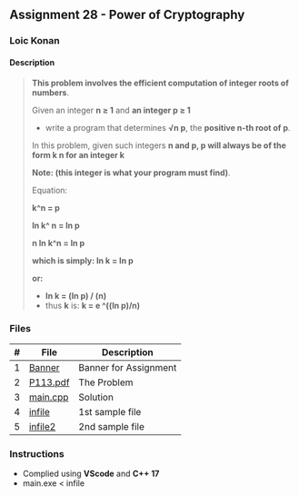 ## Assignment 28 - Power of Cryptography

### Loic Konan

#### Description
>
> 
> **This problem involves the efficient computation of integer roots of numbers**.<br>
>
> Given an integer **n ≥ 1** and **an integer p ≥ 1**
>
> - write a program that determines **√n p**, the **positive n-th root of p**.
>
> In this problem, given such integers **n and p, p will always be of the form k n for an integer k**<br>
>
> **Note: (this integer is what your program must find)**.
>
> Equation:
>
> **k^n = p**
>
> **ln k^ n = ln p**
>
> **n ln k^n = ln p**
>
> **which is simply: ln k = ln p**
>
> **or:**
>
> - **ln k = (ln p) / (n)**  
> - thus **k** is: **k = e ^((ln p)/n)**
>
### Files

|   #   | File                 | Description           |
| :---: | -------------------- | --------------------- |
|   1   | [Banner](Banner)     | Banner for Assignment |
|   2   | [P113.pdf](P113.pdf) | The Problem           |
|   3   | [main.cpp](main.cpp) | Solution              |
|   4   | [infile](infile)     | 1st sample file       |
|   5   | [infile2](infile2)   | 2nd sample file       |

### Instructions

- Complied using **VScode** and **C++ 17**
- main.exe < infile
